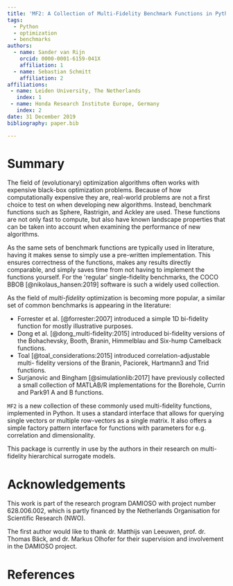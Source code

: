 ```yaml
---
title: 'MF2: A Collection of Multi-Fidelity Benchmark Functions in Python'
tags:
  - Python
  - optimization
  - benchmarks
authors:
  - name: Sander van Rijn
    orcid: 0000-0001-6159-041X
    affiliation: 1
  - name: Sebastian Schmitt
    affiliation: 2
affiliations:
 - name: Leiden University, The Netherlands
   index: 1
 - name: Honda Research Institute Europe, Germany
   index: 2
date: 31 December 2019
bibliography: paper.bib

---
```



# Summary

The field of (evolutionary) optimization algorithms often works with expensive
black-box optimization problems. Because of how computationally expensive they
are, real-world problems are not a first choice to test on when developing new
algorithms. Instead, benchmark functions such as Sphere, Rastrigin, and Ackley
are used. These functions are not only fast to compute, but also have known
landscape properties that can be taken into account when examining the
performance of new algorithms.

As the same sets of benchmark functions are typically used in literature, having
it makes sense to simply use a pre-written implementation. This ensures
correctness of the functions, makes any results directly comparable, and simply
saves time from not having to implement the functions yourself. For the
'regular' single-fidelity benchmarks, the COCO BBOB
[@nikolaus_hansen:2019] software is such a widely used collection.

As the field of *multi-fidelity* optimization is becoming more popular, a
similar set of common benchmarks is appearing in the literature:

  * Forrester et al. [@forrester:2007] introduced a simple 1D bi-fidelity
    function for mostly illustrative purposes.
  * Dong et al. [@dong_multi-fidelity:2015] introduced bi-fidelity versions of
    the Bohachevsky, Booth, Branin, Himmelblau and Six-hump Camelback functions.
  * Toal [@toal_considerations:2015] introduced correlation-adjustable multi-
    fidelity versions of the Branin, Paciorek, Hartmann3 and Trid functions.
  * Surjanovic and Bingham [@simulationlib:2017] have previously collected a
    small collection of MATLAB/R implementations for the Borehole, Currin and
    Park91 A and B functions.

``MF2`` is a new collection of these commonly used multi-fidelity functions,
implemented in Python. It uses a standard interface that allows for querying
single vectors or multiple row-vectors as a single matrix. It also offers a
simple factory pattern interface for functions with parameters for e.g.
correlation and dimensionality.

This package is currently in use by the authors in their research on multi-
fidelity hierarchical surrogate models.

# Acknowledgements

This work is part of the research program DAMIOSO with project number
628.006.002, which is partly financed by the Netherlands Organisation
for Scientific Research (NWO).

The first author would like to thank dr. Matthijs van Leeuwen, prof. dr. Thomas
Bäck, and dr. Markus Olhofer for their supervision and involvement in the
DAMIOSO project.

# References